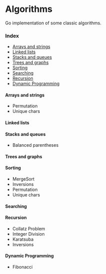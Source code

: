 # Algorithms

Go implementation of some classic algorithms.

### Index
- [Arrays and strings](#arrays-and-strings)
- [Linked lists](#linked-lists)
- [Stacks and queues](#stacks-and-queues)
- [Trees and graphs](#trees-and-graphs)
- [Sorting](#sorting)
- [Searching](#searching)
- [Recursion](#recursion)
- [Dynamic Programming](#dynamic-programming)

#### Arrays and strings
- Permutation
- Unique chars
#### Linked lists
#### Stacks and queues
- Balanced parentheses
#### Trees and graphs
#### Sorting
- MergeSort
- Inversions
- Permutation
- Unique chars
#### Searching
#### Recursion
- Collatz Problem
- Integer Division
- Karatsuba
- Inversions
#### Dynamic Programming
- Fibonacci 
